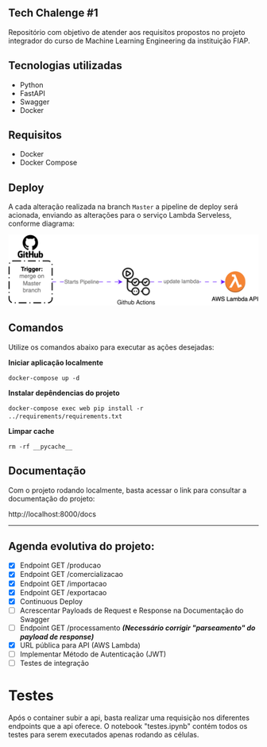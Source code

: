 ## Tech Chalenge #1
Repositório com objetivo de atender aos requisitos propostos no projeto integrador do curso de Machine Learning Engineering da instituição FIAP.

## Tecnologias utilizadas
- Python
- FastAPI
- Swagger
- Docker

## Requisitos
- Docker
- Docker Compose

## Deploy
A cada alteração realizada na branch `Master` a pipeline de deploy será acionada, enviando as alterações para o serviço Lambda Serveless, conforme diagrama:

![github-deploy-flow.svg](image%2Fgithub-deploy-flow.svg)

## Comandos
Utilize os comandos abaixo para executar as ações desejadas:

**Iniciar aplicação localmente**

```
docker-compose up -d
```

**Instalar depêndencias do projeto**

```
docker-compose exec web pip install -r ../requirements/requirements.txt
```

**Limpar cache**

```
rm -rf __pycache__
```

## Documentação
Com o projeto rodando localmente, basta acessar o link para consultar a documentação do projeto:

http://localhost:8000/docs
****

## Agenda evolutiva do projeto:
- [x] Endpoint GET /producao
- [x] Endpoint GET /comercializacao
- [x] Endpoint GET /importacao
- [x] Endpoint GET /exportacao
- [x] Continuous Deploy
- [ ] Acrescentar Payloads de Request e Response na Documentação do Swagger
- [ ] Endpoint GET /processamento ***(Necessário corrigir "parseamento" do payload de response)***
- [x] URL pública para API (AWS Lambda)
- [ ] Implementar Método de Autenticação (JWT)
- [ ] Testes de integração

# Testes
Após o container subir a api, basta realizar uma requisição nos diferentes endpoints que a api oferece. O notebook "testes.ipynb" contém todos os testes para serem executados apenas rodando as células.

